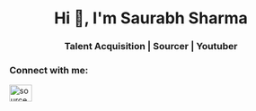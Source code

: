 <!--
**anonsourabh/anonsourabh** is a ✨ _special_ ✨ repository because its `README.md` (this file) appears on your GitHub profile.

Here are some ideas to get you started:

- 🔭 I’m currently working on ...
- 🌱 I’m currently learning ...
- 👯 I’m looking to collaborate on ...
- 🤔 I’m looking for help with ...
- 💬 Ask me about ...
- 📫 How to reach me: ...
- 😄 Pronouns: He/Him
- ⚡ Fun fact: ...
-->


<h1 align="center">Hi 👋, I'm Saurabh Sharma</h1>
<h3 align="center">Talent Acquisition | Sourcer | Youtuber</h3>

<h3 align="left">Connect with me:</h3>
<p align="left">
<a href="https://www.youtube.com/c/sourceverse" target="blank"><img align="center" src="https://raw.githubusercontent.com/rahuldkjain/github-profile-readme-generator/master/src/images/icons/Social/youtube.svg" alt="sourceverse" height="30" width="40" /></a>
</p>
